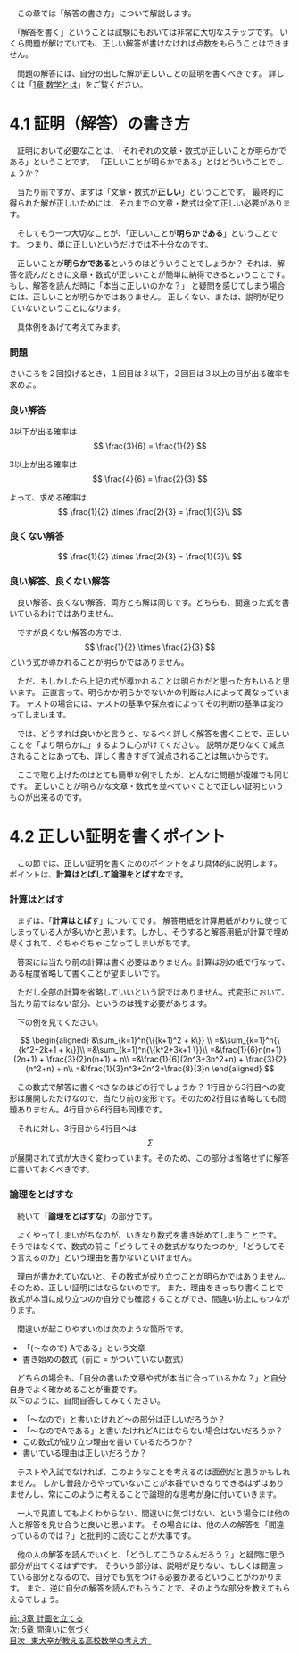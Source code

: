 <!--
4. 解答を書く -東大卒が教える高校数学の考え方-
-->
　この章では「解答の書き方」について解説します。

　「解答を書く」ということは試験にもおいては非常に大切なステップです。
いくら問題が解けていても、正しい解答が書けなければ点数をもらうことはできません。

　問題の解答には、自分の出した解が正しいことの証明を書くべきです。
詳しくは「[1章 数学とは](http://tarukosu.hatenablog.com/entry/2016/07/08/125941)」をご覧ください。

# 4.1 証明（解答）の書き方

　証明において必要なことは、「それぞれの文章・数式が正しいことが明らかである」ということです。
「正しいことが明らかである」とはどういうことでしょうか？

　当たり前ですが、まずは「文章・数式が**正しい**」ということです。
最終的に得られた解が正しいためには、それまでの文章・数式は全て正しい必要があります。

　そしてもう一つ大切なことが、「正しいことが**明らかである**」ということです。
つまり、単に正しいというだけでは不十分なのです。

　正しいことが**明らかである**というのはどういうことでしょうか？
それは、解答を読んだときに文章・数式が正しいことが簡単に納得できるということです。
もし、解答を読んだ時に「本当に正しいのかな？」 と疑問を感じてしまう場合には、正しいことが明らかではありません。
正しくない、または、説明が足りていないということになります。

　具体例をあげて考えてみます。

### 問題
さいころを２回投げるとき，１回目は３以下，２回目は３以上の目が出る確率を求めよ。

### 良い解答
3以下が出る確率は  
$$
\frac{3}{6} = \frac{1}{2}
$$

3以上が出る確率は  
$$
\frac{4}{6} = \frac{2}{3}
$$

よって、求める確率は  
$$
\frac{1}{2} \times \frac{2}{3} = \frac{1}{3}\\
$$

### 良くない解答

$$
\frac{1}{2} \times \frac{2}{3} = \frac{1}{3}\\
$$

### 良い解答、良くない解答
　良い解答、良くない解答、両方とも解は同じです。どちらも、間違った式を書いているわけではありません。

　ですが良くない解答の方では、
$$
\frac{1}{2} \times \frac{2}{3}
$$
という式が導かれることが明らかではありません。

　ただ、もしかしたら上記の式が導かれることは明らかだと思った方もいると思います。
正直言って、明らかか明らかでないかの判断は人によって異なっています。
テストの場合には、テストの基準や採点者によってその判断の基準は変わってしまいます。

　では、どうすれば良いかと言うと、なるべく詳しく解答を書くことで、正しいことを「より明らかに」するように心がけてください。
説明が足りなくて減点されることはあっても、詳しく書きすぎて減点されることは無いからです。

　ここで取り上げたのはとても簡単な例でしたが、どんなに問題が複雑でも同じです。
正しいことが明らかな文章・数式を並べていくことで正しい証明というものが出来るのです。


# 4.2 正しい証明を書くポイント

　この節では、正しい証明を書くためのポイントをより具体的に説明します。
ポイントは、**計算はとばして論理をとばすな**です。

### 計算はとばす
　まずは、「**計算はとばす**」についてです。
解答用紙を計算用紙がわりに使ってしまっている人が多いかと思います。しかし、そうすると解答用紙が計算で埋め尽くされて、ぐちゃぐちゃになってしまいがちです。

　答案には当たり前の計算は書く必要はありません。計算は別の紙で行なって、ある程度省略して書くことが望ましいです。

　ただし全部の計算を省略していいという訳ではありません。式変形において、当たり前ではない部分、というのは残す必要があります。


　下の例を見てください。

$$
\begin{aligned}
&\sum_{k=1}^n{\{(k+1)^2 + k\}} \\
=&\sum_{k=1}^n{\{k^2+2k+1 + k\}}\\
=&\sum_{k=1}^n{\{k^2+3k+1 \}}\\
=&\frac{1}{6}n(n+1)(2n+1) + \frac{3}{2}n(n+1) + n\\
=&\frac{1}{6}(2n^3+3n^2+n) + \frac{3}{2}(n^2+n) + n\\
=&\frac{1}{3}n^3+2n^2+\frac{8}{3}n
\end{aligned}
$$

　この数式で解答に書くべきなのはどの行でしょうか？ 1行目から3行目への変形は展開しただけなので、当たり前の変形です。そのため2行目は省略しても問題ありません。4行目から6行目も同様です。

　それに対し、3行目から4行目へは$$ \Sigma$$ が展開されて式が大きく変わっています。そのため、この部分は省略せずに解答に書いておくべきです。

### 論理をとばすな
　続いて「**論理をとばすな**」の部分です。

　よくやってしまいがちなのが、いきなり数式を書き始めてしまうことです。
そうではなくて、数式の前に「どうしてその数式がなりたつのか」「どうしてそう言えるのか」という理由を書かないといけません。

　理由が書かれていないと、その数式が成り立つことが明らかではありません。そのため、正しい証明にはならないのです。
また、理由をきっちり書くことで数式が本当に成り立つのか自分でも確認することができ、間違い防止にもつながります。

　間違いが起こりやすいのは次のような箇所です。

* 「(〜なので) Aである」という文章
* 書き始めの数式（前に = がついていない数式）

　どちらの場合も、「自分の書いた文章や式が本当に合っているかな？」と自分自身でよく確かめることが重要です。  
以下のように、自問自答してみてください。

* 「〜なので」と書いたけれど〜の部分は正しいだろうか？  
* 「〜なのでAである」と書いたけれどAにはならない場合はないだろうか？  
* この数式が成り立つ理由を書いているだろうか？  
* 書いている理由は正しいだろうか？

　テストや入試でなければ、このようなことを考えるのは面倒だと思うかもしれません。
しかし普段からやっていないことが本番でいきなりできるはずはありませんし、常にこのように考えることで論理的な思考が身に付いていきます。

　一人で見直してもよくわからない、間違いに気づけない、という場合には他の人と解答を見せ合うと良いと思います。
その場合には、他の人の解答を「間違っているのでは？」と批判的に読むことが大事です。

　他の人の解答を読んでいくと、「どうしてこうなるんだろう？」と疑問に思う部分が出てくるはずです。
そういう部分は、説明が足りない、もしくは間違っている部分となるので、自分でも気をつける必要があるということがわかります。
また、逆に自分の解答を読んでもらうことで、そのような部分を教えてもらえるでしょう。

[前: 3章 計画を立てる](http://tarukosu.hatenablog.com/entry/2016/07/24/174517)  
[次: 5章 間違いに気づく](http://tarukosu.hatenablog.com/entry/2016/09/23/170642)  
[目次 -東大卒が教える高校数学の考え方-](http://tarukosu.hatenablog.com/entry/2016/07/08/123511)  